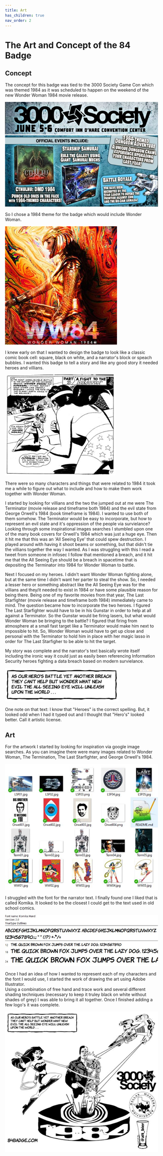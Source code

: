 ```yaml
---
title: Art
has_children: true
nav_order: 2
---
```


# The Art and Concept of the 84 Badge

## Concept

The concept for this badge was tied to the 3000 Society Game Con which was themed 1984 as it was scheduled to happen on the weekend of the new Wonder Woman 1984 movie release.

![3000_Society](Art3KSdate.JPG)
![3000_Society_games](Art3KSgames.JPG)

So I chose a 1984 theme for the badge which would include Wonder Woman.

![WW84](ArtWW84_1.JPG)

I knew early on that I wanted to design the badge to look like a classic comic book cell: square, black on white, and a narrator's block or speach bubbles.
I wanted this badge to tell a story and like any good story it needed heroes and villians.

![ComicCell](ArtComicCell.JPG)

There were so many characters and things that were related to 1984 it took me a while to figure out what to include and how to make them work together with Wonder Woman.

I started by looking for villians and the two the jumped out at me were The Terminator (movie release and timeframe both 1984) and the evil state from George Orwell's 1984 (book timeframe is 1984).
I wanted to use both of them somehow.
The Terminator would be easy to incorporate, but how to represent an evil state and it's oppression of the people via survielance?
Looking through some inspirational images searches I stumbled upon one of the many book covers for Orwell's 1984 which was just a huge eye.
Then it hit me that this was an 'All Seeing Eye' that could spew destruction.
I played around with having it shoot beams or something, but that didn't tie the villians together the way I wanted.
As I was struggling with this I read a tweet from someone in infosec I follow that mentioned a breach, and it hit me that the All Seeing Eye should be a breach in spacetime that is depositing the Terminator into 1984 for Wonder Woman to battle.

Next I focused on my heroes.
I didn't want Wonder Woman fighting alone, but at the same time I didn't want her parter to steal the show.
So, I needed a lesser hero or something abstract like the All Seeing Eye was for the villians and they/it needed to exist in 1984 or have some plausible reason for being there.
Being one of my favorite movies from that year, The Last Starfighter (movie release and timeframe both 1984) immediately came to mind.
The question became how to incorporate the two heroes.
I figured The Last Starfighter would have to be in his Gunstar in order to help at all against a Terminator.
So the Gunstar would be firing lasers, but what would Wonder Woman be bringing to the battle?
I figured that firing from atmosphere at a small fast target like a Terminator would make him next to impossible to hit.
So, Wonder Woman would have to get up close and personal with the Terminator to hold him in place with her magic lasso in order for The Last Starfigher to be able to hit the target.

My story was complete and the narrator's text basically wrote itself including the ironic way it could just as easily been referencing Information Security heroes fighting a data breach based on modern survielance.

![Narrator_Text](ArtNarratorText.JPG)

One note on that text: I know that "Heroes" is the correct spelling.  But, it looked odd when I had it typed out and I thought that "Hero's" looked better.  Call it artistic license.

## Art

For the artwork I started by looking for inspiration via google image searches.  As you can imagine there were many images related to Wonder Woman, The Termination, The Last Starfighter, and George Orwell's 1984.

![Inspiration](ArtInspiration.JPG)

I struggled with the font for the narrator text.  I finally found one I liked that is called Komika.  It looked to be the closest I could get to the text used in old school comics.

![Komika](ArtKomikaFont.JPG)

Once I had an idea of how I wanted to represent each of my characters and the font I would use, I started the work of drawing the art using Adobe Illustrator.  
Using a combination of free hand and trace work and several different shading techniques (necessary to keep it truley black on white without shades of grey) I was able to bring it all together.
Once I finished adding a few logo's it was complete.

![FrontSilk](ArtFrontSilk.JPG)
